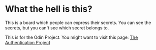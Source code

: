 # What the hell is this?

This is a board which people can express their secrets. You can see the secrets, but you can't see which secret belongs to. 

This is for the Odin Project. You might want to visit this page: [The Authentication Project](https://www.theodinproject.com/paths/full-stack-ruby-on-rails/courses/ruby-on-rails/lessons/authentication#your-task)
